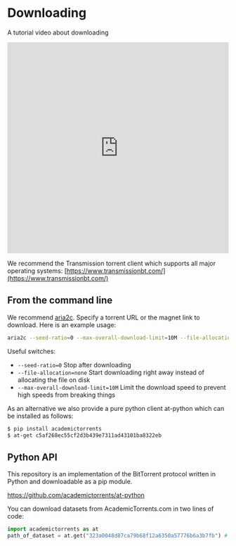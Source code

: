 # Downloading

A tutorial video about downloading

<iframe src="https://www.youtube.com/embed/mgONKmc52iI" style="max-width:100%"  width="640" height="480" frameborder=0 allowfullscreen></iframe>


We recommend the Transmission torrent client which supports all major operating systems: [https://www.transmissionbt.com/](https://www.transmissionbt.com/)


## From the command line


We recommend [aria2c](https://aria2.github.io/). Specify a torrent URL or the magnet link to download. Here is an example usage:

```bash
aria2c --seed-ratio=0 --max-overall-download-limit=10M --file-allocation=none https://academictorrents.com/download/c5af268ec55cf2d3b439e7311ad43101ba8322eb.torrent
```

Useful switches:

- `--seed-ratio=0` Stop after downloading
- `--file-allocation=none` Start downloading right away instead of allocating the file on disk
- `--max-overall-download-limit=10M` Limit the download speed to prevent high speeds from breaking things



As an alternative we also provide a pure python client at-python which can be installed as follows:

```bash
$ pip install academictorrents
$ at-get c5af268ec55cf2d3b439e7311ad43101ba8322eb
```


## Python API

This repository is an implementation of the BitTorrent protocol written in Python and downloadable as a pip module.

https://github.com/academictorrents/at-python

You can download datasets from AcademicTorrents.com in two lines of code:

```python
import academictorrents as at
path_of_dataset = at.get("323a0048d87ca79b68f12a6350a57776b6a3b7fb") # Download mnist dataset
```
